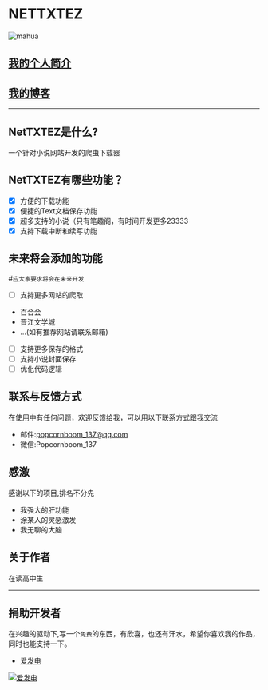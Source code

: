 # NETTXTEZ

![mahua](https://popcornboom.github.io/images/1.jpg)

[我的个人简介](https://popcornboom.github.io/selfpage/)
---
[我的博客](https://popcornboom.github.io/)
---
___
## NetTXTEZ是什么?
一个针对小说网站开发的爬虫下载器

## NetTXTEZ有哪些功能？

- [x] 方便的下载功能
- [x] 便捷的Text文档保存功能
- [x] 超多支持的小说（只有笔趣阁，有时间开发更多23333
- [x] 支持下载中断和续写功能

## 未来将会添加的功能

#`应大家要求将会在未来开发`

- [ ] 支持更多网站的爬取
 * 百合会
 * 晋江文学城
 * ...(如有推荐网站请联系邮箱)
- [ ] 支持更多保存的格式
- [ ] 支持小说封面保存
- [ ] 优化代码逻辑

## 联系与反馈方式
在使用中有任何问题，欢迎反馈给我，可以用以下联系方式跟我交流

* 邮件:popcornboom_137@qq.com
* 微信:Popcornboom_137

## 感激
感谢以下的项目,排名不分先

* 我强大的肝功能
* 涂某人的灵感激发
* 我无聊的大脑

## 关于作者
在读高中生

---
## 捐助开发者
在兴趣的驱动下,写一个`免费`的东西，有欣喜，也还有汗水，希望你喜欢我的作品，同时也能支持一下。


- <a href="https://afdian.net/@PopcornBoom" target="_blank">爱发电</a>

[![爱发电](https://z3.ax1x.com/2021/04/04/cuwiDK.jpg)](https://imgtu.com/i/cuwiDK)




